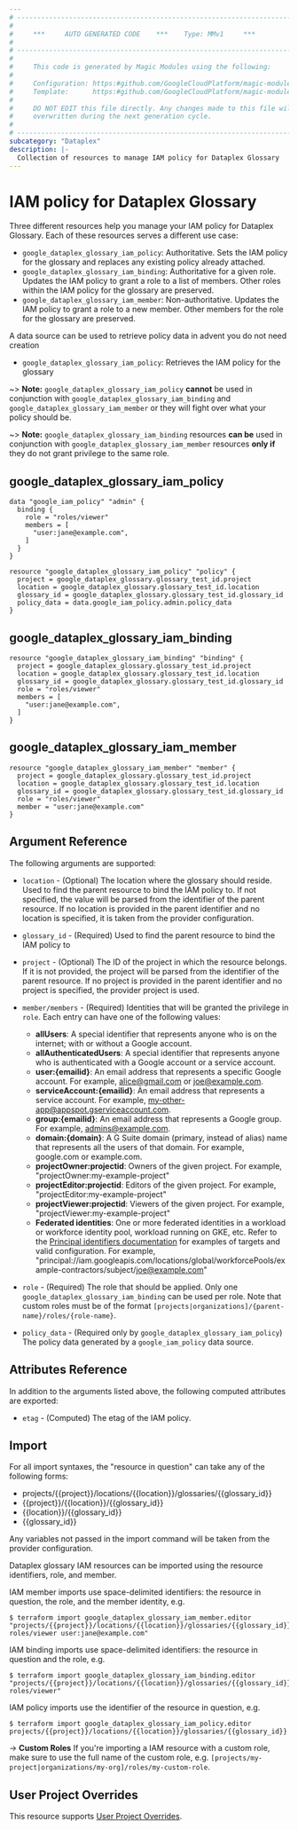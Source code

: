 ```yaml
---
# ----------------------------------------------------------------------------
#
#     ***     AUTO GENERATED CODE    ***    Type: MMv1     ***
#
# ----------------------------------------------------------------------------
#
#     This code is generated by Magic Modules using the following:
#
#     Configuration: https:#github.com/GoogleCloudPlatform/magic-modules/tree/main/mmv1/products/dataplex/Glossary.yaml
#     Template:      https:#github.com/GoogleCloudPlatform/magic-modules/tree/main/mmv1/templates/terraform/resource_iam.html.markdown.tmpl
#
#     DO NOT EDIT this file directly. Any changes made to this file will be
#     overwritten during the next generation cycle.
#
# ----------------------------------------------------------------------------
subcategory: "Dataplex"
description: |-
  Collection of resources to manage IAM policy for Dataplex Glossary
---
```


# IAM policy for Dataplex Glossary

Three different resources help you manage your IAM policy for Dataplex Glossary. Each of these resources serves a different use case:

* `google_dataplex_glossary_iam_policy`: Authoritative. Sets the IAM policy for the glossary and replaces any existing policy already attached.
* `google_dataplex_glossary_iam_binding`: Authoritative for a given role. Updates the IAM policy to grant a role to a list of members. Other roles within the IAM policy for the glossary are preserved.
* `google_dataplex_glossary_iam_member`: Non-authoritative. Updates the IAM policy to grant a role to a new member. Other members for the role for the glossary are preserved.

A data source can be used to retrieve policy data in advent you do not need creation

* `google_dataplex_glossary_iam_policy`: Retrieves the IAM policy for the glossary

~> **Note:** `google_dataplex_glossary_iam_policy` **cannot** be used in conjunction with `google_dataplex_glossary_iam_binding` and `google_dataplex_glossary_iam_member` or they will fight over what your policy should be.

~> **Note:** `google_dataplex_glossary_iam_binding` resources **can be** used in conjunction with `google_dataplex_glossary_iam_member` resources **only if** they do not grant privilege to the same role.



## google_dataplex_glossary_iam_policy

```hcl
data "google_iam_policy" "admin" {
  binding {
    role = "roles/viewer"
    members = [
      "user:jane@example.com",
    ]
  }
}

resource "google_dataplex_glossary_iam_policy" "policy" {
  project = google_dataplex_glossary.glossary_test_id.project
  location = google_dataplex_glossary.glossary_test_id.location
  glossary_id = google_dataplex_glossary.glossary_test_id.glossary_id
  policy_data = data.google_iam_policy.admin.policy_data
}
```

## google_dataplex_glossary_iam_binding

```hcl
resource "google_dataplex_glossary_iam_binding" "binding" {
  project = google_dataplex_glossary.glossary_test_id.project
  location = google_dataplex_glossary.glossary_test_id.location
  glossary_id = google_dataplex_glossary.glossary_test_id.glossary_id
  role = "roles/viewer"
  members = [
    "user:jane@example.com",
  ]
}
```

## google_dataplex_glossary_iam_member

```hcl
resource "google_dataplex_glossary_iam_member" "member" {
  project = google_dataplex_glossary.glossary_test_id.project
  location = google_dataplex_glossary.glossary_test_id.location
  glossary_id = google_dataplex_glossary.glossary_test_id.glossary_id
  role = "roles/viewer"
  member = "user:jane@example.com"
}
```


## Argument Reference

The following arguments are supported:

* `location` - (Optional) The location where the glossary should reside.
 Used to find the parent resource to bind the IAM policy to. If not specified,
  the value will be parsed from the identifier of the parent resource. If no location is provided in the parent identifier and no
  location is specified, it is taken from the provider configuration.
* `glossary_id` - (Required) Used to find the parent resource to bind the IAM policy to

* `project` - (Optional) The ID of the project in which the resource belongs.
    If it is not provided, the project will be parsed from the identifier of the parent resource. If no project is provided in the parent identifier and no project is specified, the provider project is used.

* `member/members` - (Required) Identities that will be granted the privilege in `role`.
  Each entry can have one of the following values:
  * **allUsers**: A special identifier that represents anyone who is on the internet; with or without a Google account.
  * **allAuthenticatedUsers**: A special identifier that represents anyone who is authenticated with a Google account or a service account.
  * **user:{emailid}**: An email address that represents a specific Google account. For example, alice@gmail.com or joe@example.com.
  * **serviceAccount:{emailid}**: An email address that represents a service account. For example, my-other-app@appspot.gserviceaccount.com.
  * **group:{emailid}**: An email address that represents a Google group. For example, admins@example.com.
  * **domain:{domain}**: A G Suite domain (primary, instead of alias) name that represents all the users of that domain. For example, google.com or example.com.
  * **projectOwner:projectid**: Owners of the given project. For example, "projectOwner:my-example-project"
  * **projectEditor:projectid**: Editors of the given project. For example, "projectEditor:my-example-project"
  * **projectViewer:projectid**: Viewers of the given project. For example, "projectViewer:my-example-project"
  * **Federated identities**: One or more federated identities in a workload or workforce identity pool, workload running on GKE, etc. Refer to the [Principal identifiers documentation](https://cloud.google.com/iam/docs/principal-identifiers#allow) for examples of targets and valid configuration. For example, "principal://iam.googleapis.com/locations/global/workforcePools/example-contractors/subject/joe@example.com"

* `role` - (Required) The role that should be applied. Only one
    `google_dataplex_glossary_iam_binding` can be used per role. Note that custom roles must be of the format
    `[projects|organizations]/{parent-name}/roles/{role-name}`.

* `policy_data` - (Required only by `google_dataplex_glossary_iam_policy`) The policy data generated by
  a `google_iam_policy` data source.

## Attributes Reference

In addition to the arguments listed above, the following computed attributes are
exported:

* `etag` - (Computed) The etag of the IAM policy.

## Import

For all import syntaxes, the "resource in question" can take any of the following forms:

* projects/{{project}}/locations/{{location}}/glossaries/{{glossary_id}}
* {{project}}/{{location}}/{{glossary_id}}
* {{location}}/{{glossary_id}}
* {{glossary_id}}

Any variables not passed in the import command will be taken from the provider configuration.

Dataplex glossary IAM resources can be imported using the resource identifiers, role, and member.

IAM member imports use space-delimited identifiers: the resource in question, the role, and the member identity, e.g.
```
$ terraform import google_dataplex_glossary_iam_member.editor "projects/{{project}}/locations/{{location}}/glossaries/{{glossary_id}} roles/viewer user:jane@example.com"
```

IAM binding imports use space-delimited identifiers: the resource in question and the role, e.g.
```
$ terraform import google_dataplex_glossary_iam_binding.editor "projects/{{project}}/locations/{{location}}/glossaries/{{glossary_id}} roles/viewer"
```

IAM policy imports use the identifier of the resource in question, e.g.
```
$ terraform import google_dataplex_glossary_iam_policy.editor projects/{{project}}/locations/{{location}}/glossaries/{{glossary_id}}
```

-> **Custom Roles** If you're importing a IAM resource with a custom role, make sure to use the
 full name of the custom role, e.g. `[projects/my-project|organizations/my-org]/roles/my-custom-role`.

## User Project Overrides

This resource supports [User Project Overrides](https://registry.terraform.io/providers/hashicorp/google/latest/docs/guides/provider_reference#user_project_override).
